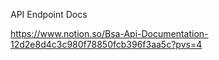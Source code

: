API Endpoint Docs

https://www.notion.so/Bsa-Api-Documentation-12d2e8d4c3c980f78850fcb396f3aa5c?pvs=4
